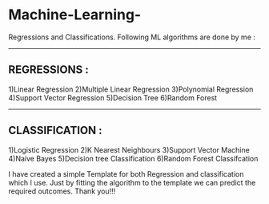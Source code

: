 # Machine-Learning-
 Regressions and Classifications.
Following ML algorithms are done by me : 

-----------------------------------
REGRESSIONS :
-----------------------------------
1)Linear Regression
2)Multiple Linear Regression
3)Polynomial Regression
4)Support Vector Regression
5)Decision Tree
6)Random Forest

------------------------------------
CLASSIFICATION :
------------------------------------
1)Logistic Regression
2)K Nearest Neighbours
3)Support Vector Machine
4)Naive Bayes
5)Decision tree Classification
6)Random Forest Classifcation

I have created a simple Template for both Regression and classification which I use.
Just by fitting the algorithm to the template we can predict the required outcomes.
Thank you!!!
